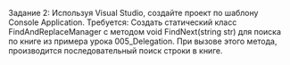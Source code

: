 Задание 2:
    Используя Visual Studio, создайте проект по шаблону Console Application.
    Требуется:
    Создать статический класс FindAndReplaceManager с методом void FindNext(string str) для
    поиска по книге из примера урока 005_Delegation. При вызове этого метода, производится
    последовательный поиск строки в книге.
